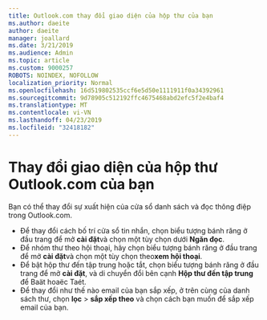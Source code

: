 ```yaml
---
title: Outlook.com thay đổi giao diện của hộp thư của bạn
ms.author: daeite
author: daeite
manager: joallard
ms.date: 3/21/2019
ms.audience: Admin
ms.topic: article
ms.custom: 9000257
ROBOTS: NOINDEX, NOFOLLOW
localization_priority: Normal
ms.openlocfilehash: 16d519802535ccf6e5d50e1111911f0a34392961
ms.sourcegitcommit: 9d78905c512192ffc4675468abd2efc5f2e4baf4
ms.translationtype: MT
ms.contentlocale: vi-VN
ms.lasthandoff: 04/23/2019
ms.locfileid: "32418182"
---
```

# <a name="change-the-look-of-your-outlookcom-mailbox"></a>Thay đổi giao diện của hộp thư Outlook.com của bạn

Bạn có thể thay đổi sự xuất hiện của cửa sổ danh sách và đọc thông điệp trong Outlook.com.

- Để thay đổi cách bố trí cửa sổ tin nhắn, chọn biểu tượng bánh răng ở đầu trang để mở **cài đặt**và chọn một tùy chọn dưới **Ngăn đọc**.
- Để nhóm thư theo hội thoại, hãy chọn biểu tượng bánh răng ở đầu trang để mở **cài đặt**và chọn một tùy chọn theo**xem hội thoại**.
- Để bật hộp thư đến tập trung hoặc tắt, chọn biểu tượng bánh răng ở đầu trang để mở **cài đặt**, và di chuyển đổi bên cạnh **Hộp thư đến tập trung** để Baät hoaëc Taét.
- Để thay đổi như thế nào email của bạn sắp xếp, ở trên cùng của danh sách thư, chọn **lọc** > **sắp xếp theo** và chọn cách bạn muốn để sắp xếp email của bạn.